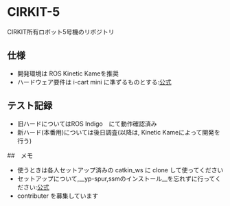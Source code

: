 # CIRKIT-5

CIRKIT所有ロボット5号機のリポジトリ

## 仕様
- 開発環境は ROS Kinetic Kameを推奨
- ハードウェア要件は i-cart mini に準ずるものとする:[公式](http://t-frog.com/products/icart_mini/)

## テスト記録
- 旧ハードについてはROS Indigo　にて動作確認済み
- 新ハード(本番用)については後日調査(以降は, Kinetic Kameによって開発を行う)

##　メモ
- 使うときは各人セットアップ済みの catkin_ws に clone して使ってください
- セットアップについて,__yp-spur,ssmのインストール__を忘れずに行ってください:[公式](http://www.roboken.iit.tsukuba.ac.jp/platform/wiki/yp-spur/how-to-install)
- contributer を募集しています
